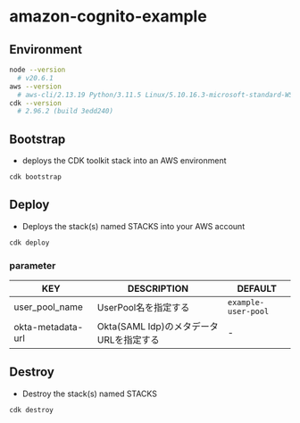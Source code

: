 # amazon-cognito-example

## Environment

```sh
node --version
  # v20.6.1
aws --version
  # aws-cli/2.13.19 Python/3.11.5 Linux/5.10.16.3-microsoft-standard-WSL2 exe/x86_64.debian.11 prompt/off
cdk --version
  # 2.96.2 (build 3edd240)
```

## Bootstrap

- deploys the CDK toolkit stack into an AWS environment

```sh
cdk bootstrap
```

## Deploy

- Deploys the stack(s) named STACKS into your AWS account

```sh
cdk deploy
```

### parameter

|KEY|DESCRIPTION|DEFAULT|
|--|--|--|
|user_pool_name|UserPool名を指定する|`example-user-pool`|
|okta-metadata-url|Okta(SAML Idp)のメタデータURLを指定する|-|

## Destroy

- Destroy the stack(s) named STACKS

```sh
cdk destroy
```